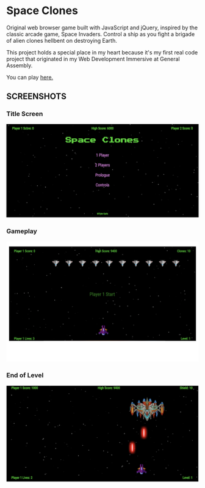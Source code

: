 # Space Clones

Original web browser game built with JavaScript and jQuery, inspired by the classic arcade game, Space Invaders. Control a ship as you fight a brigade of alien clones hellbent on destroying Earth.

This project holds a special place in my heart because it's my first real code project that originated in my Web Development Immersive at General Assembly.

You can play [here.](https://space-clones.netlify.com)

## SCREENSHOTS

### Title Screen
![Title Screen Screenshot](images/readme_imgs/title_screenshot.png)

### Gameplay
![Gameplay Screenshot](images/readme_imgs/gameplay_main_screenshot.png)

### End of Level
![End of Level Screenshot](images/readme_imgs/gameplay_mothership_screenshot.png)